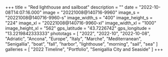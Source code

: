 +++
title = "Red lighthouse and sailboat"
description = ""
date = "2022-10-08T14:07:16.000"
image = "20221008@140716-9960"
image_s = "20221008@140716-9960-s"
image_width_s = "400"
image_height_s = "224"
image_xl = "20221008@140716-9960-xl"
image_width_xl = "1000"
image_height_xl = "562"
gps_latitude = "43.7226742"
gps_longitude = "13.2219842333333"
phototags = [ "2022", "2022-10", "2022-10-08", "Adriatic", "Ancona", "Europe", "Italy", "Marche", "Mediterranean", "Senigallia", "boat", "fall", "harbor", "lighthouse", "morning", "sail", "sea" ]
galleries = [ "2022 Timeline", "Portfolio", "Senigallia City and Seaside" ]
+++
